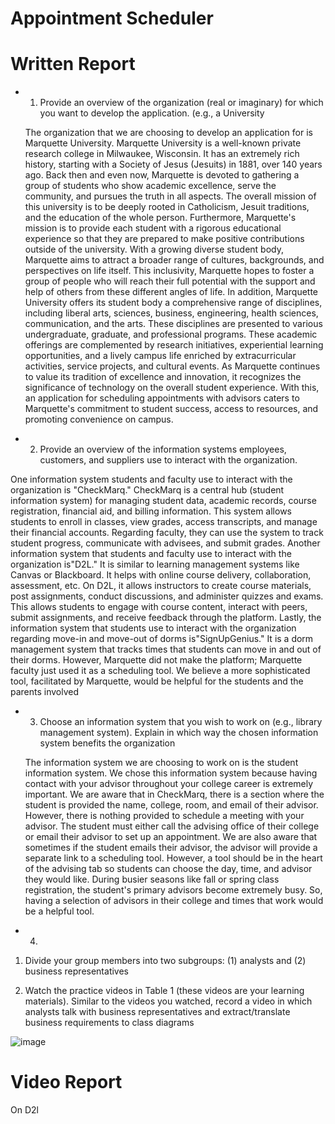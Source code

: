 #  Appointment Scheduler

# Written Report
- 1. Provide an overview of the organization (real or imaginary) for which you want to develop the application. (e.g., a University

  The organization that we are choosing to develop an application for is Marquette
University. Marquette University is a well-known private research college in Milwaukee,
Wisconsin. It has an extremely rich history, starting with a Society of Jesus (Jesuits) in 1881,
over 140 years ago. Back then and even now, Marquette is devoted to gathering a group of
students who show academic excellence, serve the community, and pursues the truth in all
aspects. The overall mission of this university is to be deeply rooted in Catholicism, Jesuit
traditions, and the education of the whole person.
Furthermore, Marquette's mission is to provide each student with a rigorous
educational experience so that they are prepared to make positive contributions outside of the
university. With a growing diverse student body, Marquette aims to attract a broader range of
cultures, backgrounds, and perspectives on life itself. This inclusivity, Marquette hopes to
foster a group of people who will reach their full potential with the support and help of others
from these different angles of life.
In addition, Marquette University offers its student body a comprehensive range of
disciplines, including liberal arts, sciences, business, engineering, health sciences,
communication, and the arts. These disciplines are presented to various undergraduate,
graduate, and professional programs. These academic offerings are complemented by
research initiatives, experiential learning opportunities, and a lively campus life enriched by
extracurricular activities, service projects, and cultural events.
As Marquette continues to value its tradition of excellence and innovation, it
recognizes the significance of technology on the overall student experience. With this, an
application for scheduling appointments with advisors caters to Marquette's commitment to
student success, access to resources, and promoting convenience on campus.

- 2. Provide an overview of the information systems employees, customers, and suppliers use to interact with the organization.

One information system students and faculty use to interact with the organization is
"CheckMarq." CheckMarq is a central hub (student information system) for managing
student data, academic records, course registration, financial aid, and billing information.
This system allows students to enroll in classes, view grades, access transcripts, and manage
their financial accounts. Regarding faculty, they can use the system to track student progress,
communicate with advisees, and submit grades.
Another information system that students and faculty use to interact with the
organization is"D2L." It is similar to learning management systems like Canvas or
Blackboard. It helps with online course delivery, collaboration, assessment, etc. On D2L, it
allows instructors to create course materials, post assignments, conduct discussions, and
administer quizzes and exams. This allows students to engage with course content, interact
with peers, submit assignments, and receive feedback through the platform.
Lastly, the information system that students use to interact with the organization
regarding move-in and move-out of dorms is"SignUpGenius." It is a dorm management
system that tracks times that students can move in and out of their dorms. However,
Marquette did not make the platform; Marquette faculty just used it as a scheduling tool. We
believe a more sophisticated tool, facilitated by Marquette, would be helpful for the students
and the parents involved

- 3. Choose an information system that you wish to work on (e.g., library management system). Explain in which way the chosen information system benefits the organization
 
  The information system we are choosing to work on is the student information
system. We chose this information system because having contact with your advisor
throughout your college career is extremely important. We are aware that in CheckMarq,
there is a section where the student is provided the name, college, room, and email of their
advisor. However, there is nothing provided to schedule a meeting with your advisor. The
student must either call the advising office of their college or email their advisor to set up an
appointment.
We are also aware that sometimes if the student emails their advisor, the advisor will
provide a separate link to a scheduling tool. However, a tool should be in the heart of the
advising tab so students can choose the day, time, and advisor they would like. During busier
seasons like fall or spring class registration, the student's primary advisors become extremely
busy. So, having a selection of advisors in their college and times that work would be a
helpful tool.

- 4. 

1. Divide your group members into two subgroups: (1) analysts and (2) business representatives
   
2. Watch the practice videos in Table 1 (these videos are your learning materials). Similar to the videos
you watched, record a video in which analysts talk with business representatives and
extract/translate business requirements to class diagrams

 ![image](https://github.com/IsisAllen/Appointment/assets/124085275/65d5575a-8b31-4247-8448-0e7c141eac31)

# Video Report
On D2l




